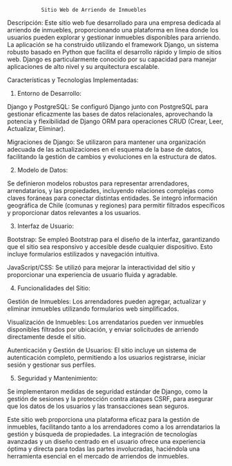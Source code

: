                Sitio Web de Arriendo de Inmuebles
Descripción:
Este sitio web fue desarrollado para una empresa dedicada al arriendo de inmuebles, proporcionando una plataforma en línea donde los usuarios pueden explorar y gestionar inmuebles disponibles para arriendo. La aplicación se ha construido utilizando el framework Django, un sistema robusto basado en Python que facilita el desarrollo rápido y limpio de sitios web. Django es particularmente conocido por su capacidad para manejar aplicaciones de alto nivel y su arquitectura escalable.

Características y Tecnologías Implementadas:

1. Entorno de Desarrollo:

Django y PostgreSQL: Se configuró Django junto con PostgreSQL para gestionar eficazmente las bases de datos relacionales, aprovechando la potencia y flexibilidad de Django ORM para operaciones CRUD (Crear, Leer, Actualizar, Eliminar).

Migraciones de Django: Se utilizaron para mantener una organización adecuada de las actualizaciones en el esquema de la base de datos, facilitando la gestión de cambios y evoluciones en la estructura de datos.

2. Modelo de Datos:

Se definieron modelos robustos para representar arrendadores, arrendatarios, y las propiedades, incluyendo relaciones complejas como claves foráneas para conectar distintas entidades.
Se integró información geográfica de Chile (comunas y regiones) para permitir filtrados específicos y proporcionar datos relevantes a los usuarios.

3. Interfaz de Usuario:

Bootstrap: Se empleó Bootstrap para el diseño de la interfaz, garantizando que el sitio sea responsivo y accesible desde cualquier dispositivo. Esto incluye formularios estilizados y navegación intuitiva.

JavaScript/CSS: Se utilizó para mejorar la interactividad del sitio y proporcionar una experiencia de usuario fluida y agradable.

4. Funcionalidades del Sitio:

Gestión de Inmuebles: Los arrendadores pueden agregar, actualizar y eliminar inmuebles utilizando formularios web simplificados.

Visualización de Inmuebles: Los arrendatarios pueden ver inmuebles disponibles filtrados por ubicación, y enviar solicitudes de arriendo directamente desde el sitio.

Autenticación y Gestión de Usuarios: El sitio incluye un sistema de autenticación completo, permitiendo a los usuarios registrarse, iniciar sesión y gestionar sus perfiles.

5. Seguridad y Mantenimiento:

Se implementaron medidas de seguridad estándar de Django, como la gestión de sesiones y la protección contra ataques CSRF, para asegurar que los datos de los usuarios y las transacciones sean seguros.

Este sitio web proporciona una plataforma eficaz para la gestión de inmuebles, facilitando tanto a los arrendadores como a los arrendatarios la gestión y búsqueda de propiedades. La integración de tecnologías avanzadas y un diseño centrado en el usuario ofrece una experiencia óptima y directa para todas las partes involucradas, haciéndola una herramienta esencial en el mercado de arriendos de inmuebles.
